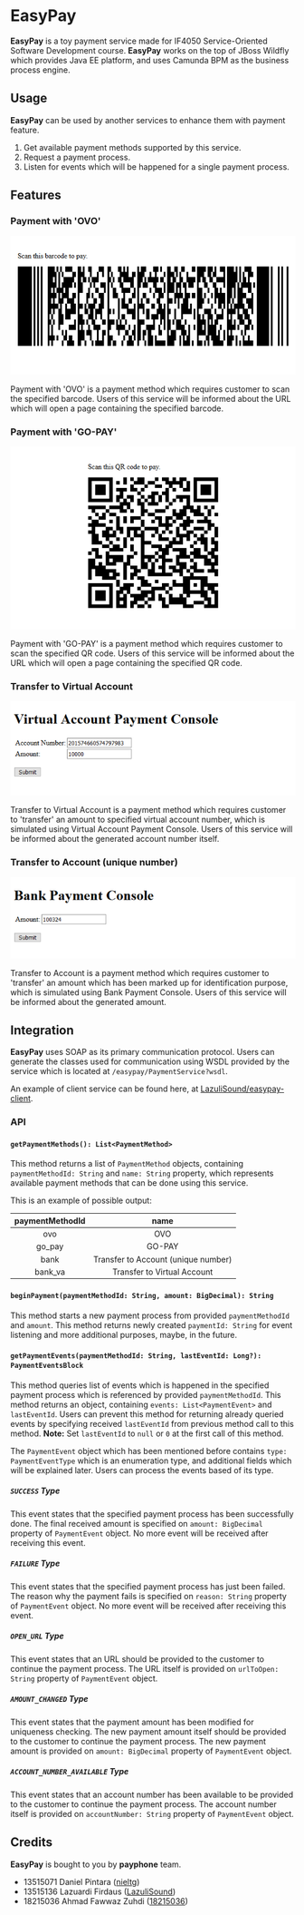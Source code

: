 # EasyPay

**EasyPay** is a toy payment service made for IF4050 Service-Oriented Software Development course. **EasyPay** works on the top of JBoss Wildfly which provides Java EE platform, and uses Camunda BPM as the business process engine.

## Usage

**EasyPay** can be used by another services to enhance them with payment feature.

1. Get available payment methods supported by this service.
2. Request a payment process.
3. Listen for events which will be happened for a single payment process.

## Features

### Payment with 'OVO'

![Payment Barcode](doc/Screenshot_2018-11-28%20OVO%20Payment%20Barcode.png)

Payment with 'OVO' is a payment method which requires customer to scan the specified barcode. Users of this service will be informed about the URL which will open a page containing the specified barcode.

### Payment with 'GO-PAY'

![Payment QR Code](doc/Screenshot_2018-11-28%20GO-PAY%20Payment%20QR%20Code.png)

Payment with 'GO-PAY' is a payment method which requires customer to scan the specified QR code. Users of this service will be informed about the URL which will open a page containing the specified QR code.

### Transfer to Virtual Account

![Virtual Account Payment Console](doc/Screenshot_2018-11-28%20Virtual%20Account%20Payment%20Console.png)

Transfer to Virtual Account is a payment method which requires customer to 'transfer' an amount to specified virtual account number, which is simulated using Virtual Account Payment Console. Users of this service will be informed about the generated account number itself.

### Transfer to Account (unique number)

![Bank Payment Console](doc/Screenshot_2018-11-28%20Bank%20Payment%20Console.png)

Transfer to Account is a payment method which requires customer to 'transfer' an amount which has been marked up for identification purpose, which is simulated using Bank Payment Console. Users of this service will be informed about the generated amount.

## Integration

**EasyPay** uses SOAP as its primary communication protocol. Users can generate the classes used for communication using WSDL provided by the service which is located at `/easypay/PaymentService?wsdl`.

An example of client service can be found here, at [LazuliSound/easypay-client](https://github.com/LazuliSound/easypay-client).

### API

#### `getPaymentMethods(): List<PaymentMethod>`

This method returns a list of `PaymentMethod` objects, containing `paymentMethodId: String` and `name: String` property, which represents available payment methods that can be done using this service.

This is an example of possible output:

| paymentMethodId |                 name                |
|:---------------:|:-----------------------------------:|
| ovo             | OVO                                 |
| go_pay          | GO-PAY                              |
| bank            | Transfer to Account (unique number) |
| bank_va         | Transfer to Virtual Account         |

#### `beginPayment(paymentMethodId: String, amount: BigDecimal): String`

This method starts a new payment process from provided `paymentMethodId` and `amount`. This method returns newly created `paymentId: String` for event listening and more additional purposes, maybe, in the future.

#### `getPaymentEvents(paymentMethodId: String, lastEventId: Long?): PaymentEventsBlock`

This method queries list of events which is happened in the specified payment process which is referenced by provided `paymentMethodId`. This method returns an object, containing `events: List<PaymentEvent>` and `lastEventId`. Users can prevent this method for returning already queried events by specifying received `lastEventId` from previous method call to this method. **Note:** Set `lastEventId` to `null` or `0` at the first call of this method.

The `PaymentEvent` object which has been mentioned before contains `type: PaymentEventType` which is an enumeration type, and additional fields which will be explained later. Users can process the events based of its type.

##### `SUCCESS` Type

This event states that the specified payment process has been successfully done. The final received amount is specified on `amount: BigDecimal` property of `PaymentEvent` object. No more event will be received after receiving this event.

##### `FAILURE` Type

This event states that the specified payment process has just been failed. The reason why the payment fails is specified on `reason: String` property of `PaymentEvent` object. No more event will be received after receiving this event.

##### `OPEN_URL` Type

This event states that an URL should be provided to the customer to continue the payment process. The URL itself is provided on `urlToOpen: String` property of `PaymentEvent` object.

##### `AMOUNT_CHANGED` Type

This event states that the payment amount has been modified for uniqueness checking. The new payment amount itself should be provided to the customer to continue the payment process. The new payment amount is provided on `amount: BigDecimal` property of `PaymentEvent` object.

##### `ACCOUNT_NUMBER_AVAILABLE` Type

This event states that an account number has been available to be provided to the customer to continue the payment process. The account number itself is provided on `accountNumber: String` property of `PaymentEvent` object.

## Credits

**EasyPay** is bought to you by **payphone** team.

- 13515071 Daniel Pintara ([nieltg](https://github.com/nieltg))
- 13515136 Lazuardi Firdaus ([LazuliSound](https://github.com/LazuliSound))
- 18215036 	Ahmad Fawwaz Zuhdi ([18215036](https://github.com/18215036))
